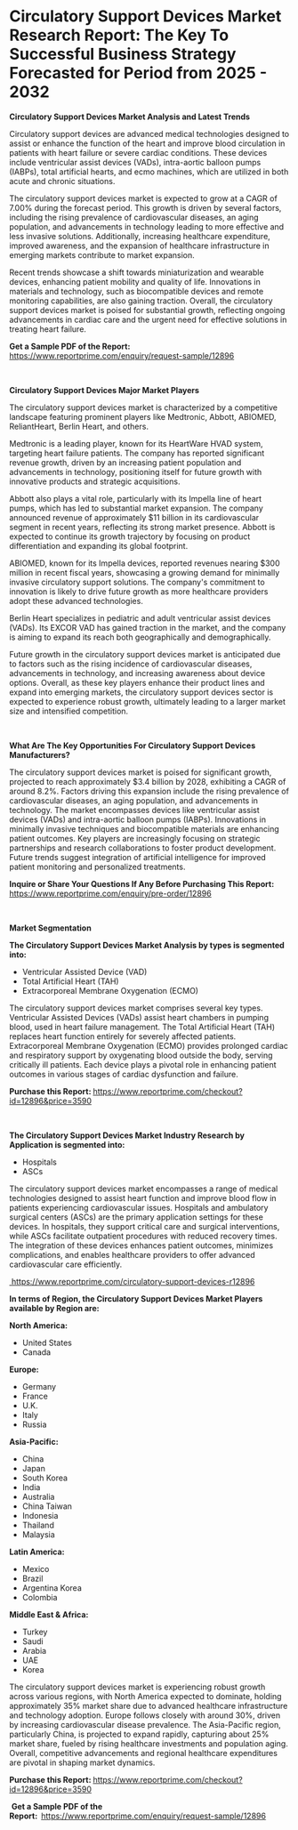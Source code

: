 <p><h1>Circulatory Support Devices Market Research Report: The Key To Successful Business Strategy Forecasted for Period from 2025 - 2032</h1></p><p><strong>Circulatory Support Devices Market Analysis and Latest Trends</strong></p>
<p><p>Circulatory support devices are advanced medical technologies designed to assist or enhance the function of the heart and improve blood circulation in patients with heart failure or severe cardiac conditions. These devices include ventricular assist devices (VADs), intra-aortic balloon pumps (IABPs), total artificial hearts, and ecmo machines, which are utilized in both acute and chronic situations.</p><p>The circulatory support devices market is expected to grow at a CAGR of 7.00% during the forecast period. This growth is driven by several factors, including the rising prevalence of cardiovascular diseases, an aging population, and advancements in technology leading to more effective and less invasive solutions. Additionally, increasing healthcare expenditure, improved awareness, and the expansion of healthcare infrastructure in emerging markets contribute to market expansion. </p><p>Recent trends showcase a shift towards miniaturization and wearable devices, enhancing patient mobility and quality of life. Innovations in materials and technology, such as biocompatible devices and remote monitoring capabilities, are also gaining traction. Overall, the circulatory support devices market is poised for substantial growth, reflecting ongoing advancements in cardiac care and the urgent need for effective solutions in treating heart failure.</p></p>
<p><strong>Get a Sample PDF of the Report:&nbsp;</strong> <a href="https://www.reportprime.com/enquiry/request-sample/12896?utm_campaign=4437&utm_medium=2&utm_source=Github&utm_content=ia&utm_term=17052025&utm_id=circulatory-support-devices">https://www.reportprime.com/enquiry/request-sample/12896</a></p>
<p>&nbsp;</p>
<p><strong>Circulatory Support Devices Major Market Players</strong></p>
<p><p>The circulatory support devices market is characterized by a competitive landscape featuring prominent players like Medtronic, Abbott, ABIOMED, ReliantHeart, Berlin Heart, and others. </p><p>Medtronic is a leading player, known for its HeartWare HVAD system, targeting heart failure patients. The company has reported significant revenue growth, driven by an increasing patient population and advancements in technology, positioning itself for future growth with innovative products and strategic acquisitions.</p><p>Abbott also plays a vital role, particularly with its Impella line of heart pumps, which has led to substantial market expansion. The company announced revenue of approximately $11 billion in its cardiovascular segment in recent years, reflecting its strong market presence. Abbott is expected to continue its growth trajectory by focusing on product differentiation and expanding its global footprint.</p><p>ABIOMED, known for its Impella devices, reported revenues nearing $300 million in recent fiscal years, showcasing a growing demand for minimally invasive circulatory support solutions. The company's commitment to innovation is likely to drive future growth as more healthcare providers adopt these advanced technologies.</p><p>Berlin Heart specializes in pediatric and adult ventricular assist devices (VADs). Its EXCOR VAD has gained traction in the market, and the company is aiming to expand its reach both geographically and demographically.</p><p>Future growth in the circulatory support devices market is anticipated due to factors such as the rising incidence of cardiovascular diseases, advancements in technology, and increasing awareness about device options. Overall, as these key players enhance their product lines and expand into emerging markets, the circulatory support devices sector is expected to experience robust growth, ultimately leading to a larger market size and intensified competition.</p></p>
<p>&nbsp;</p>
<p><strong>What Are The Key Opportunities For Circulatory Support Devices Manufacturers?</strong></p>
<p><p>The circulatory support devices market is poised for significant growth, projected to reach approximately $3.4 billion by 2028, exhibiting a CAGR of around 8.2%. Factors driving this expansion include the rising prevalence of cardiovascular diseases, an aging population, and advancements in technology. The market encompasses devices like ventricular assist devices (VADs) and intra-aortic balloon pumps (IABPs). Innovations in minimally invasive techniques and biocompatible materials are enhancing patient outcomes. Key players are increasingly focusing on strategic partnerships and research collaborations to foster product development. Future trends suggest integration of artificial intelligence for improved patient monitoring and personalized treatments.</p></p>
<p><strong>Inquire or Share Your Questions If Any Before Purchasing This Report:</strong> <a href="https://www.reportprime.com/enquiry/pre-order/12896?utm_campaign=4437&utm_medium=2&utm_source=Github&utm_content=ia&utm_term=17052025&utm_id=circulatory-support-devices">https://www.reportprime.com/enquiry/pre-order/12896</a></p>
<p>&nbsp;</p>
<p><strong>Market Segmentation</strong></p>
<p><strong>The Circulatory Support Devices Market Analysis by types is segmented into:</strong></p>
<p><ul><li>Ventricular Assisted Device (VAD)</li><li>Total Artificial Heart (TAH)</li><li>Extracorporeal Membrane Oxygenation (ECMO)</li></ul></p>
<p><p>The circulatory support devices market comprises several key types. Ventricular Assisted Devices (VADs) assist heart chambers in pumping blood, used in heart failure management. The Total Artificial Heart (TAH) replaces heart function entirely for severely affected patients. Extracorporeal Membrane Oxygenation (ECMO) provides prolonged cardiac and respiratory support by oxygenating blood outside the body, serving critically ill patients. Each device plays a pivotal role in enhancing patient outcomes in various stages of cardiac dysfunction and failure.</p></p>
<p><strong>Purchase this Report:&nbsp;</strong><a href="https://www.reportprime.com/checkout?id=12896&price=3590&utm_campaign=4437&utm_medium=2&utm_source=Github&utm_content=ia&utm_term=17052025&utm_id=circulatory-support-devices">https://www.reportprime.com/checkout?id=12896&price=3590</a></p>
<p>&nbsp;</p>
<p><strong>The Circulatory Support Devices Market Industry Research by Application is segmented into:</strong></p>
<p><ul><li>Hospitals</li><li>ASCs</li></ul></p>
<p><p>The circulatory support devices market encompasses a range of medical technologies designed to assist heart function and improve blood flow in patients experiencing cardiovascular issues. Hospitals and ambulatory surgical centers (ASCs) are the primary application settings for these devices. In hospitals, they support critical care and surgical interventions, while ASCs facilitate outpatient procedures with reduced recovery times. The integration of these devices enhances patient outcomes, minimizes complications, and enables healthcare providers to offer advanced cardiovascular care efficiently.</p></p>
<p><a href="https://www.reportprime.com/circulatory-support-devices-r12896?utm_campaign=4437&utm_medium=2&utm_source=Github&utm_content=ia&utm_term=17052025&utm_id=circulatory-support-devices">&nbsp;https://www.reportprime.com/circulatory-support-devices-r12896</a></p>
<p><strong>In terms of Region, the Circulatory Support Devices Market Players available by Region are:</strong></p>
<p>
    <p> <strong> North America: </strong>
        <ul>
            <li>United States</li>
            <li>Canada</li>
        </ul>
        </p> 
    <p> <strong> Europe: </strong>
        <ul>
            <li>Germany</li>
            <li>France</li>
            <li>U.K.</li>
            <li>Italy</li>
            <li>Russia</li>
        </ul>
        </p> 
    <p> <strong> Asia-Pacific: </strong>
        <ul>
            <li>China</li>
            <li>Japan</li>
            <li>South Korea</li>
            <li>India</li>
            <li>Australia</li>
            <li>China Taiwan</li>
            <li>Indonesia</li>
            <li>Thailand</li>
            <li>Malaysia</li>
        </ul>
        </p> 
    <p> <strong> Latin America: </strong>
        <ul>
            <li>Mexico</li>
            <li>Brazil</li>
            <li>Argentina Korea</li>
            <li>Colombia</li>
        </ul>
        </p> 
    <p> <strong> Middle East & Africa: </strong>
        <ul>
            <li>Turkey</li>
            <li>Saudi</li>
            <li>Arabia</li>
            <li>UAE</li>
            <li>Korea</li>
        </ul>
    </p>
    </p>
<p><p>The circulatory support devices market is experiencing robust growth across various regions, with North America expected to dominate, holding approximately 35% market share due to advanced healthcare infrastructure and technology adoption. Europe follows closely with around 30%, driven by increasing cardiovascular disease prevalence. The Asia-Pacific region, particularly China, is projected to expand rapidly, capturing about 25% market share, fueled by rising healthcare investments and population aging. Overall, competitive advancements and regional healthcare expenditures are pivotal in shaping market dynamics.</p></p>
<p><strong>Purchase this Report: </strong><a href="https://www.reportprime.com/checkout?id=12896&price=3590&utm_campaign=4437&utm_medium=2&utm_source=Github&utm_content=ia&utm_term=17052025&utm_id=circulatory-support-devices">https://www.reportprime.com/checkout?id=12896&price=3590</a></p>
<p>&nbsp;<strong>Get a Sample PDF of the Report:&nbsp;&nbsp;</strong><a href="https://www.reportprime.com/enquiry/request-sample/12896?utm_campaign=4437&utm_medium=2&utm_source=Github&utm_content=ia&utm_term=17052025&utm_id=circulatory-support-devices">https://www.reportprime.com/enquiry/request-sample/12896</a></p>
<p><strong></strong></p>
<p><p></p><p></p><p></p></p>